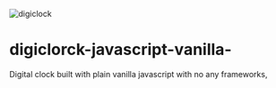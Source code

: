![digiclock](https://github.com/drSammyOtia/digiclorck-javascript-vanilla-plain/assets/131278278/f4dd1f3c-14a5-46cb-9653-8cee89a593f2)

# digiclorck-javascript-vanilla-
Digital clock built with plain vanilla javascript with no any frameworks, 
